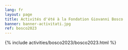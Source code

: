 ```yaml
---
lang: fr
layout: page
title: Activités d'été à la Fondation Giovanni Bosco
banner: banner-activitati.jpg
ref: bosco2023
---
```


{% include activities/bosco2023/bosco2023.html %}

